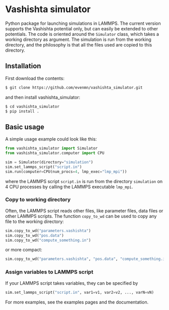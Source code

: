 # Vashishta simulator
Python package for launching simulations in LAMMPS. The current version supports the Vashishta potential only, but can easily be extended to other potentials. The code is oriented around the ```Simulator``` class, which takes a working directory as argument. The simulation is run from the working directory, and the philosophy is that all the files used are copied to this directory.

## Installation
First download the contents:
``` bash
$ git clone https://github.com/evenmn/vashishta_simulator.git
```
and then install vashishta_simulator:
``` bash
$ cd vashishta_simulator
$ pip install .
```

## Basic usage
A simple usage example could look like this:
``` python
from vashishta_simulator import Simulator
from vashishta_simulator.computer import CPU

sim = Simulator(directory="simulation")
sim.set_lammps_script("script.in")
sim.run(computer=CPU(num_procs=4, lmp_exec="lmp_mpi"))
```
where the LAMMPS script ```script.in``` is run from the directory ```simulation``` on 4 CPU processes by calling the LAMMPS executable ```lmp_mpi```.

### Copy to working directory
Often, the LAMMPS script reads other files, like parameter files, data files or other LAMMPS scripts. The function ```copy_to_wd``` can be used to copy any file to the working directory:
``` python
sim.copy_to_wd("parameters.vashishta")
sim.copy_to_wd("pos.data")
sim.copy_to_wd("compute_something.in")
```
or more compact:
``` python
sim.copy_to_wd("parameters.vashishta", "pos.data", "compute_something.in")
```

### Assign variables to LAMMPS script
If your LAMMPS script takes variables, they can be specified by
``` python
sim.set_lammps_script("script.in", var1=v1, var2=v2, ..., varN=vN)
```

For more examples, see the examples pages and the documentation.
